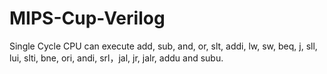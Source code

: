 # MIPS-Cup-Verilog

Single Cycle CPU can execute add, sub, and, or, slt, addi, lw, sw, beq, j, sll, lui, slti, bne, ori, andi, srl，jal, jr, jalr, addu and subu.

